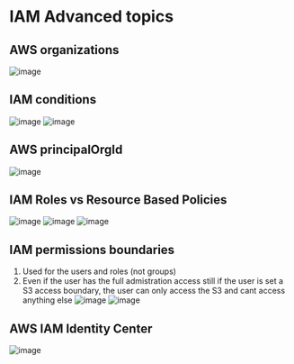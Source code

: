 # IAM Advanced topics

## AWS organizations
![image](https://github.com/bhargavsp/aws_solution-architect/assets/45779321/0123233e-4314-4968-9cdd-761967ce36ee)

## IAM conditions
 ![image](https://github.com/bhargavsp/aws_solution-architect/assets/45779321/cdfb351d-223e-4040-b834-e12d717abb55)
![image](https://github.com/bhargavsp/aws_solution-architect/assets/45779321/0287723f-1b50-47c3-a00d-33597f4dae9b)

## AWS principalOrgId
![image](https://github.com/bhargavsp/aws_solution-architect/assets/45779321/79123d66-cafe-41f0-8b73-620c86335be7)

## IAM Roles vs Resource Based Policies
![image](https://github.com/bhargavsp/aws_solution-architect/assets/45779321/92c85eb7-a213-4a28-b0f1-872021393e4c)
![image](https://github.com/bhargavsp/aws_solution-architect/assets/45779321/16d396aa-2fa8-47a3-8cf7-0a9e9f7922ae)
![image](https://github.com/bhargavsp/aws_solution-architect/assets/45779321/5b5bbe75-0a78-4b06-8006-bd9926f93bae)

## IAM permissions boundaries
1. Used for the users and roles (not groups)
2. Even if the user has the full admistration access still if the user is set a S3 access boundary, the user can only access the S3 and cant access anything else
![image](https://github.com/bhargavsp/aws_solution-architect/assets/45779321/66ecd100-f052-4ab8-a8fb-9daaba83745d)
![image](https://github.com/bhargavsp/aws_solution-architect/assets/45779321/1e9b2704-b0ab-49dd-aaf7-47c526f5c2ed)

## AWS IAM Identity Center
![image](https://github.com/bhargavsp/aws_solution-architect/assets/45779321/7b174e2b-3b27-413a-bc84-9bf6171ac3db)
